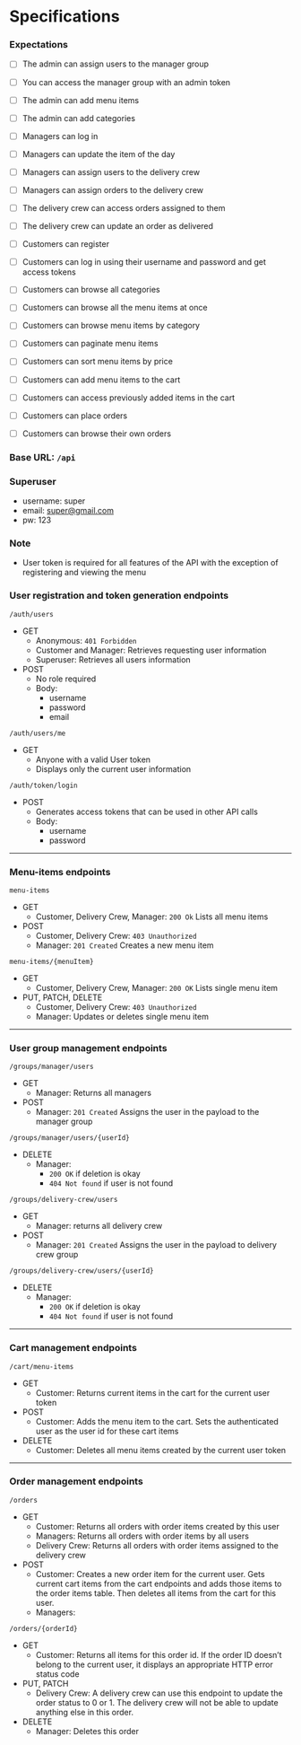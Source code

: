 # Specifications

### Expectations
- [ ] The admin can assign users to the manager group

- [ ] You can access the manager group with an admin token

- [ ] The admin can add menu items 

- [ ] The admin can add categories

- [ ] Managers can log in 

- [ ] Managers can update the item of the day

- [ ] Managers can assign users to the delivery crew

- [ ] Managers can assign orders to the delivery crew

- [ ] The delivery crew can access orders assigned to them

- [ ] The delivery crew can update an order as delivered

- [ ] Customers can register

- [ ] Customers can log in using their username and password and get access tokens

- [ ] Customers can browse all categories 

- [ ] Customers can browse all the menu items at once

- [ ] Customers can browse menu items by category

- [ ] Customers can paginate menu items

- [ ] Customers can sort menu items by price

- [ ] Customers can add menu items to the cart

- [ ] Customers can access previously added items in the cart

- [ ] Customers can place orders

- [ ] Customers can browse their own orders

### Base URL: `/api`

### Superuser
- username: super
- email: super@gmail.com
- pw: 123

### Note
- User token is required for all features of the API with the exception of registering and viewing the menu

### User registration and token generation endpoints

`/auth/users`
- GET
    - Anonymous: `401 Forbidden`
    - Customer and Manager: Retrieves requesting user information
    - Superuser: Retrieves all users information
- POST
    - No role required
    - Body:
        - username
        - password
        - email

`/auth/users/me`
- GET
    - Anyone with a valid User token
    - Displays only the current user information

`/auth/token/login`
- POST
    - Generates access tokens that can be used in other API calls
    - Body:
        - username
        - password

---

### Menu-items endpoints
`menu-items`
- GET
    - Customer, Delivery Crew, Manager: `200 Ok` Lists all menu items
- POST
    - Customer, Delivery Crew: `403 Unauthorized`
    - Manager: `201 Created` Creates a new menu item

`menu-items/{menuItem}`
- GET
    - Customer, Delivery Crew, Manager: `200 OK` Lists single menu item
- PUT, PATCH, DELETE
    - Customer, Delivery Crew: `403 Unauthorized`
    - Manager: Updates or deletes single menu item
---
### User group management endpoints
`/groups/manager/users`
- GET
    - Manager: Returns all managers
- POST
    - Manager: `201 Created` Assigns the user in the payload to the manager group

`/groups/manager/users/{userId}`
- DELETE
    - Manager:
        - `200 OK` if deletion is okay
        - `404 Not found` if user is not found

`/groups/delivery-crew/users`
- GET
    - Manager: returns all delivery crew
- POST
    - Manager: `201 Created` Assigns the user in the payload to delivery crew group

`/groups/delivery-crew/users/{userId}`
- DELETE
    - Manager:
        - `200 OK` if deletion is okay
        - `404 Not found` if user is not found

---
### Cart management endpoints
`/cart/menu-items`
- GET
    - Customer: Returns current items in the cart for the current user token
- POST
    - Customer: Adds the menu item to the cart. Sets the authenticated user as the user id for these cart items
- DELETE
    - Customer: Deletes all menu items created by the current user token

---
### Order management endpoints
`/orders`
- GET
    - Customer: Returns all orders with order items created by this user
    - Managers: Returns all orders with order items by all users
    - Delivery Crew: Returns all orders with order items assigned to the delivery crew
- POST
    - Customer: Creates a new order item for the current user. Gets current cart items from the cart endpoints and adds those items to the order items table. Then deletes all items from the cart for this user.
    - Managers: 

`/orders/{orderId}`
- GET
    - Customer: Returns all items for this order id. If the order ID doesn’t belong to the current user, it displays an appropriate HTTP error status code
- PUT, PATCH
    - Delivery Crew: A delivery crew can use this endpoint to update the order status to 0 or 1. The delivery crew will not be able to update anything else in this order.
- DELETE
    - Manager: Deletes this order
